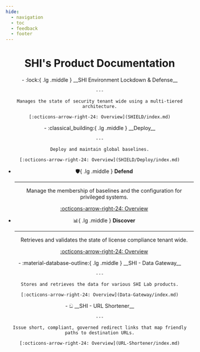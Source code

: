```yaml
---
hide:
  - navigation
  - toc
  - feedback
  - footer
---
```


<h1 align="center">SHI's Product Documentation</h1>

<div class="grid cards" align="center" markdown>
- :lock:{ .lg .middle } __SHI Environment Lockdown & Defense__

    ---

    Manages the state of security tenant wide using a multi-tiered architecture.

    [:octicons-arrow-right-24: Overview](SHIELD/index.md)
</div>

<div class="grid cards" align="center" markdown>
- :classical_building:{ .lg .middle } __Deploy__

    ---

    Deploy and maintain global baselines.

    [:octicons-arrow-right-24: Overview](SHIELD/Deploy/index.md)

- :shield:{ .lg .middle } __Defend__

    ---

    Manage the membership of baselines and the configuration for privileged systems.

    [:octicons-arrow-right-24: Overview](SHIELD/Defend/index.md)

- :bar_chart:{ .lg .middle } __Discover__

    ---

    Retrieves and validates the state of license compliance tenant wide.

    [:octicons-arrow-right-24: Overview](SHIELD/Discover/index.md)

</div>

<div class="grid cards" align="center" markdown>
- :material-database-outline:{ .lg .middle } __SHI - Data Gateway__

    ---

    Stores and retrieves the data for various SHI Lab products.

    [:octicons-arrow-right-24: Overview](Data-Gateway/index.md)

<div class="grid cards" align="center" markdown>
- <span class="susIcon">ඞ</span> __SHI - URL Shortener__

    ---

    Issue short, compliant, governed redirect links that map friendly paths to destination URLs.

    [:octicons-arrow-right-24: Overview](URL-Shortener/index.md)
</div>

